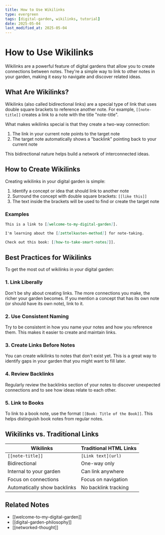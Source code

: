 ```yaml
---
title: How to Use Wikilinks
type: evergreen
tags: [digital-garden, wikilinks, tutorial]
date: 2025-05-04
last_modified_at: 2025-05-04
---
```


# How to Use Wikilinks

Wikilinks are a powerful feature of digital gardens that allow you to create connections between notes. They're a simple way to link to other notes in your garden, making it easy to navigate and discover related ideas.

## What Are Wikilinks?

Wikilinks (also called bidirectional links) are a special type of link that uses double square brackets to reference another note. For example, `[[note-title]]` creates a link to a note with the title "note-title".

What makes wikilinks special is that they create a two-way connection:
1. The link in your current note points to the target note
2. The target note automatically shows a "backlink" pointing back to your current note

This bidirectional nature helps build a network of interconnected ideas.

## How to Create Wikilinks

Creating wikilinks in your digital garden is simple:

1. Identify a concept or idea that should link to another note
2. Surround the concept with double square brackets: `[[like this]]`
3. The text inside the brackets will be used to find or create the target note

### Examples

```markdown
This is a link to [[welcome-to-my-digital-garden]].

I'm learning about the [[zettelkasten-method]] for note-taking.

Check out this book: [[how-to-take-smart-notes]]].
```

## Best Practices for Wikilinks

To get the most out of wikilinks in your digital garden:

### 1. Link Liberally

Don't be shy about creating links. The more connections you make, the richer your garden becomes. If you mention a concept that has its own note (or should have its own note), link to it.

### 2. Use Consistent Naming

Try to be consistent in how you name your notes and how you reference them. This makes it easier to create and maintain links.

### 3. Create Links Before Notes

You can create wikilinks to notes that don't exist yet. This is a great way to identify gaps in your garden that you might want to fill later.

### 4. Review Backlinks

Regularly review the backlinks section of your notes to discover unexpected connections and to see how ideas relate to each other.

### 5. Link to Books

To link to a book note, use the format `[[Book: Title of the Book]]`. This helps distinguish book notes from regular notes.

## Wikilinks vs. Traditional Links

| Wikilinks | Traditional HTML Links |
|-----------|------------------------|
| `[[note-title]]` | `[Link text](url)` |
| Bidirectional | One-way only |
| Internal to your garden | Can link anywhere |
| Focus on connections | Focus on navigation |
| Automatically show backlinks | No backlink tracking |

## Related Notes

- [[welcome-to-my-digital-garden]]
- [[digital-garden-philosophy]]
- [[networked-thought]]
